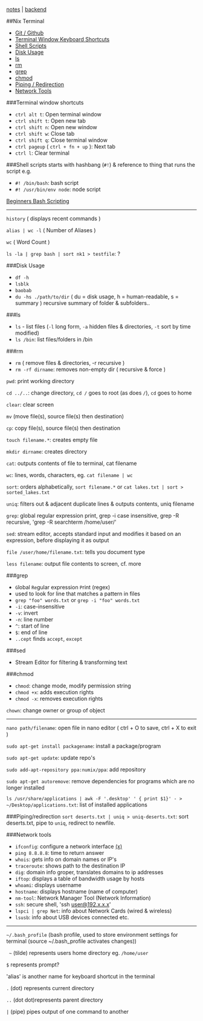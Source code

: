 [notes](notes.md) | [backend](backend.md)

##Nix Terminal
- [Git / Github](git-github.md)
- [Terminal Window Keyboard Shortcuts](#terminal-window-shortcuts)
- [Shell Scripts](#shell-scripts)
- [Disk Usage](#disk-usage)
- [ls](#ls)
- [rm](#rm)
- [grep](#grep)
- [chmod](#chmod)
- [Piping / Redirection](#piping-redirection)
- [Network Tools](#network-tools)

###Terminal window shortcuts
- `ctrl alt t`: Open terminal window
- `ctrl shift t`: Open new tab
- `ctrl shift n`: Open new window
- `ctrl shift w`: Close tab
- `ctrl shift q`: Close terminal window
- `ctrl pageup` ( `ctrl + fn + up` ): Next tab
- `ctrl l`: Clear terminal

###Shell scripts
starts with hashbang (`#!`) & reference to thing that runs the script e.g.
- `#! /bin/bash`: bash script
- `#! /usr/bin/env node`: node script

[Beginners Bash Scripting](https://help.ubuntu.com/community/Beginners/BashScripting)

_________________

`history` ( displays recent commands )

`alias | wc -l` ( Number of Aliases )

`wc` ( Word Count )

`ls -la | grep bash | sort nk1 > testfile`: ?

###Disk Usage
- `df -h`
- `lsblk`
- `baobab`
- `du -hs ./path/to/dir` ( du = disk usage, h = human-readable, s = summary ) recursive summary of folder & subfolders..

###ls
- `ls` - list files (`-l` long form, `-a` hidden files & directories, `-t` sort by time modified)
- `ls /bin`: list files/folders in /bin

###rm
- `rm` ( remove files & directories, -r recursive )
- `rm -rf dirname`: removes non-empty dir ( recursive & force )

`pwd`: print working directory

`cd ../..`: change directory, `cd /` goes to root (as does `/`), `cd` goes to home

`clear`: clear screen

`mv` (move file(s), source file(s) then destination)

`cp`: copy file(s), source file(s) then destination

`touch filename.*`: creates empty file

`mkdir dirname`: creates directory

`cat`: outputs contents of file to terminal, cat filename

`wc`: lines, words, characters, eg. `cat filename | wc`

`sort`: orders alphabetically, `sort filename.*` or `cat lakes.txt | sort > sorted_lakes.txt`

`uniq`: filters out & adjacent duplicate lines & outputs contents, uniq filename

`grep`: global regular expression print, grep -i case insensitive, grep -R recursive, 'grep -R searchterm /home/user/'

`sed`: stream editor, accepts standard input and modifies it based on an expression, before displaying it as output

`file /user/home/filename.txt`: tells you document type

`less filename`: output file contents to screen, cf. more

###grep
- `G`lobal `Re`gular expression `P`rint (regex)
- used to look for line that matches a pattern in files
- `grep "foo" words.txt` or `grep -i "foo" words.txt`
- `-i`: case-insensitive
- `-v`: invert
- `-n`: line number
- `^`: start of line
- `$`: end of line
- `..cept` finds `accept`, `except`

###sed
- Stream Editor for filtering & transforming text


###chmod
- `chmod`: change mode, modify permission string
- `chmod +x`: adds execution rights
- `chmod -x`: removes execution rights

`chown`: change owner or group of object

---

`nano path/filename`: open file in nano editor ( ctrl + O to save, ctrl + X to exit )

`sudo apt-get install packagename`: install a package/program

`sudo apt-get update`: update repo's

`sudo add-apt-repository ppa:numix/ppa`: add repository

`sudo apt-get autoremove`: remove dependencies for programs which are no longer installed

`ls /usr/share/applications | awk -F '.desktop' ' { print $1}' - > ~/Desktop/applications.txt`: list of installed applications


###Piping/redirection
`sort deserts.txt | uniq > uniq-deserts.txt`: sort deserts.txt, pipe to `uniq`, redirect to newfile.

###Network tools
- `ifconfig`: configure a network interface [(x)](http://net-tools.sourceforge.net/man/ifconfig.8.html)
- `ping 8.8.8.8`: time to return answer
- `whois`: gets info on domain names or IP's
- `traceroute`: shows path to the destination IP
- `dig`: domain info groper, translates domains to ip addresses
- `iftop`: displays a table of bandwidth usage by hosts
- `whoami`: displays username
- `hostname`: displays hostname (name of computer)
- `nm-tool`: Network Manager Tool (Network Information)
- `ssh`: secure shell, 'ssh user@192.x.x.x'
- `lspci | grep Net`: info about Network Cards (wired & wireless)
- `lsusb`: info about USB devices connected etc.


----

`~/.bash_profile` (bash profile, used to store environment settings for terminal (source ~/.bash_profile activates changes))

` ~` (tilde) represents users home directory eg. `/home/user`

`$` represents prompt?

'alias' is another name for keyboard shortcut in the terminal

`.` (dot) represents current directory

`..` (dot dot)represents parent directory

`|` (pipe) pipes output of one command to another

